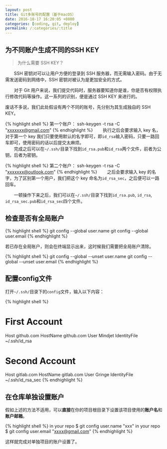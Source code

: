 ```yaml
---
layout: post
title: Git多账号的配置（基于macOS）
date: 2016-10-17 16:20:05 +0800
categories: [coding, git, deploy]
permalink: /:categories/:title
---
```


## 为不同账户生成不同的SSH KEY

>为什么需要 SSH KEY？

　　SSH 密钥对可以让用户方便的登录到 SSH 服务器，而无需输入密码。由于无需发送密码到网络中，SSH 密钥对被认为是更加安全的方式。

　　对于 Git 用户来说，我们提交代码时，服务器要知道你是谁，你是否有权限执行修改代码等操作。这一系列的识别，便是通过 SSH KEY 来进行的。

废话不多说，我们此处假设有两个不同的账号，先分别为其生成独自的 SSH KEY。

{% highlight shell %}
第一个账户：
ssh-keygen -t rsa -C "xxxxxxx@gmail.com"
{% endhighlight %}
　　执行之后会要求输入 key 名，对于第一个 key 我们只要使用默认的名字即可，即`id_rsa`输入密码，只要一路回车即可，使用密码的话以后提交太麻烦。  
　　完成之后可以在`~/.ssh/`目录下找到`id_rsa.pub`和`id_rsa`两个文件，前者为公钥，后者为密钥。

{% highlight shell %}
第二个账户：
ssh-keygen -t rsa -C "xxxxxxx@outlook.com"
{% endhighlight %}
　　之后会要求输入 key 的名字，为了区别第一个用户，我们把这个 key 命名为`id_rsa_sec`，之后便可以一路回车。

　　一顿操作下来之后，我们可以在`~/.ssh/`目录下找到`id_rsa.pub`, `id_rsa`, `id_rsa_sec.pub`和`id_rsa_sec`四个文件。


## 检查是否有全局账户

{% highlight shell %}
git config --global user.name
git config --global user.email
{% endhighlight %}

若已存在全局账户，则会在终端显示出来，这时候我们需要把全局账户清除。

{% highlight shell %}
git config --global --unset user.name
git config --global --unset user.email
{% endhighlight %}

## 配置config文件
打开`~/.ssh/`目录下的`config`文件，输入以下内容：

{% highlight shell %}
# First Account
Host github.com
HostName github.com
User Mindjet
IdentityFile ~/.ssh/id_rsa

# Second Account
Host gitlab.com
HostName gitlab.com
User Gringe
IdentityFile ~/.ssh/id_rsa_sec
{% endhighlight %}

## 在仓库单独设置账户
假如上述的方法不适用，可以**直接**在你的项目根目录下设置该项目使用的**账户名**和**账户邮箱**。

{% highlight shell %}
in your repo $ git config user.name "xxx"
in your repo $ git config user.email "xxxx@gmail.com"
{% endhighlight %}

这样就完成对单独项目的账户设置了。








